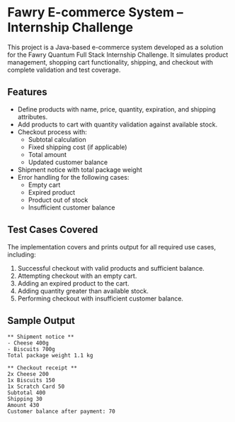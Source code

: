# Fawry E-commerce System – Internship Challenge

This project is a Java-based e-commerce system developed as a solution for the Fawry Quantum Full Stack Internship Challenge. It simulates product management, shopping cart functionality, shipping, and checkout with complete validation and test coverage.


## Features

- Define products with name, price, quantity, expiration, and shipping attributes.
- Add products to cart with quantity validation against available stock.
- Checkout process with:
  - Subtotal calculation
  - Fixed shipping cost (if applicable)
  - Total amount
  - Updated customer balance
- Shipment notice with total package weight
- Error handling for the following cases:
  - Empty cart
  - Expired product
  - Product out of stock
  - Insufficient customer balance

## Test Cases Covered

The implementation covers and prints output for all required use cases, including:

1. Successful checkout with valid products and sufficient balance.
2. Attempting checkout with an empty cart.
3. Adding an expired product to the cart.
4. Adding quantity greater than available stock.
5. Performing checkout with insufficient customer balance.

## Sample Output

```
** Shipment notice **
- Cheese 400g
- Biscuits 700g
Total package weight 1.1 kg

** Checkout receipt **
2x Cheese 200
1x Biscuits 150
1x Scratch Card 50
Subtotal 400
Shipping 30
Amount 430
Customer balance after payment: 70


